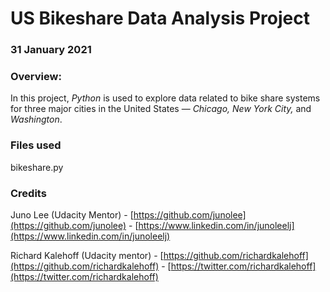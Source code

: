 # US Bikeshare Data Analysis Project

### 31 January 2021

### Overview:
In this project, _Python_ is used to explore data related to bike share systems for three major cities in the United States — _Chicago, New York City,_ and _Washington_.

### Files used
bikeshare.py

### Credits
Juno Lee (Udacity Mentor)
    - [https://github.com/junolee](https://github.com/junolee)
    - [https://www.linkedin.com/in/junoleelj](https://www.linkedin.com/in/junoleelj)

Richard Kalehoff (Udacity mentor)
    - [https://github.com/richardkalehoff](https://github.com/richardkalehoff)
    - [https://twitter.com/richardkalehoff](https://twitter.com/richardkalehoff)
